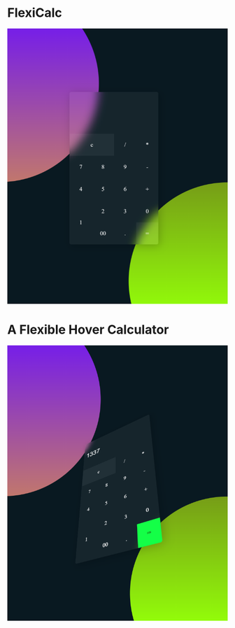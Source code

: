 # FlexiCalc
<img src="https://github.com/wmBolles/Calculator/blob/master/images/Calc.png">

# A Flexible Hover Calculator

<img src="https://github.com/wmBolles/Calculator/blob/master/images/Calcm.png">


